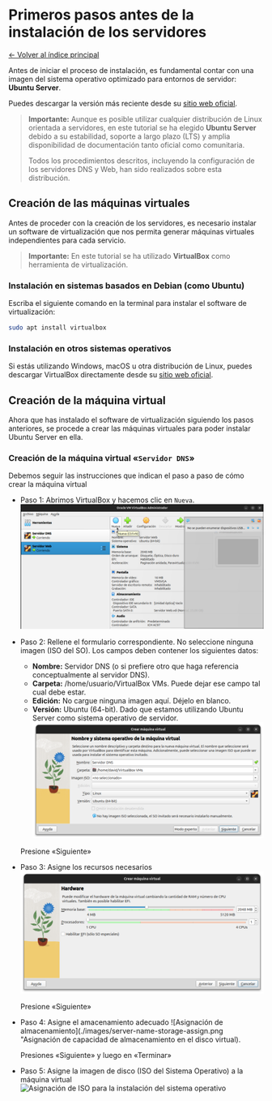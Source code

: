 # Primeros pasos antes de la instalación de los servidores

[← Volver al índice principal](./Readme.md "Ir al contenido principal")

Antes de iniciar el proceso de instalación, es fundamental contar con una imagen del sistema operativo optimizado para entornos de servidor: **Ubuntu Server**.

Puedes descargar la versión más reciente desde su [sitio web oficial](https://ubuntu.com/download/server "Descargar Ubuntu Server").

> **Importante:** Aunque es posible utilizar cualquier distribución de Linux orientada a servidores, en este tutorial se ha elegido **Ubuntu Server** debido a su estabilidad, soporte a largo plazo (LTS) y amplia disponibilidad de documentación tanto oficial como comunitaria.
>
> Todos los procedimientos descritos, incluyendo la configuración de los servidores DNS y Web, han sido realizados sobre esta distribución.

## Creación de las máquinas virtuales

Antes de proceder con la creación de los servidores, es necesario instalar un software de virtualización que nos permita generar máquinas virtuales independientes para cada servicio.

> **Importante:** En este tutorial se ha utilizado **VirtualBox** como herramienta de virtualización.

### Instalación en sistemas basados en Debian (como Ubuntu)

Escriba el siguiente comando en la terminal para instalar el software de virtualización:

```bash
sudo apt install virtualbox
```

### Instalación en otros sistemas operativos

Si estás utilizando Windows, macOS u otra distribución de Linux, puedes descargar VirtualBox directamente desde su [sitio web oficial](https://www.oracle.com/virtualization/technologies/vm/downloads/virtualbox-downloads.html "Descargar VirtualBox").

## Creación de la máquina virtual

Ahora que has instalado el software de virtualización siguiendo los pasos anteriores, se procede a crear las máquinas virtuales para poder instalar Ubuntu Server en ella.

### Creación de la máquina virtual «**`Servidor DNS`**»

Debemos seguir las instrucciones que indican el paso a paso de cómo crear la máquina virtual

- Paso 1: Abrimos VirtualBox y hacemos clic en `Nueva`.
    ![](./images/new.png "Vista previa")

- Paso 2: Rellene el formulario correspondiente. No seleccione ninguna imagen (ISO del SO). Los campos deben contener los siguientes datos:
    - **Nombre:** Servidor DNS (o si prefiere otro que haga referencia conceptualmente al servidor DNS).
    - **Carpeta:** /home/usuario/VirtualBox VMs. Puede dejar ese campo tal cual debe estar.
    - **Edición:** No cargue ninguna imagen aquí. Déjelo en blanco.
    - **Versión:** Ubuntu (64-bit). Dado que estamos utilizando Ubuntu Server como sistema operativo de servidor.
    ![Vista Previa](./images/server-name.png "Primer formulario")

    Presione «Siguiente»

- Paso 3: Asigne los recursos necesarios
    ![Vista previa - Recursos](./images/server-name-assign.png "Asignar memoria y procesador")

    Presione «Siguiente»

- Paso 4: Asigne el amacenamiento adecuado
    ![Asignación de almacenamiento](./images/server-name-storage-assign.png "Asignación de capacidad de almacenamiento en el disco virtual).

    Presiones «Siguiente» y luego en «Terminar»

- Paso 5: Asigne la imagen de disco (ISO del Sistema Operativo) a la máquina virtual
    ![Asignación de ISO para la instalación del sistema operativo]()